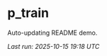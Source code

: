 # p_train

Auto-updating README demo.

<!--START_SECTION:status-->
_Last run: 2025-10-15 19:18 UTC_
<!--END_SECTION:status-->














































































































































































































































































































































































































































































































































































































































































































































































































































































































































































































































































































































































































































